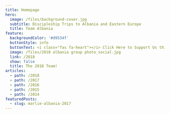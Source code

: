 ```yaml
---
title: Homepage
hero:
  image: /files/background-cover.jpg
  subtitle: Discipleship Trips to Albania and Eastern Europe
  title: Team Albania
feature:
  backgroundColor: '#d9534f'
  buttonStyle: info
  buttonText: <i class="fas fa-heart"></i> Click Here to Support Us this Summer!
  image: /files/2018 albania group photo_social.jpg
  link: /2018
  show: false
  title: The 2018 Team!
articles:
  - path: /2018
  - path: /2017
  - path: /2016
  - path: /2015
  - path: /2014
featuredPosts:
  - slug: marlie-albania-2017
---
```


